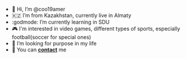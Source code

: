 - 👋 Hi, I’m @coo19amer  	
- :kazakhstan: I’m from Kazakhstan, currently live in Almaty
- :godmode: I’m currently learning in SDU
- :video_game: I'm interested in video games, different types of sports, especially football(soccer for special ones)
- :milky_way: I’m looking for purpose in my life
- :email: You can <b><a href="mailto:asylbekzhailaubaev@gmail.com">contact</a></b> me

<!---
coo19amer/coo19amer is a ✨ special ✨ repository because its `README.md` (this file) appears on your GitHub profile.
You can click the Preview link to take a look at your changes.
--->
